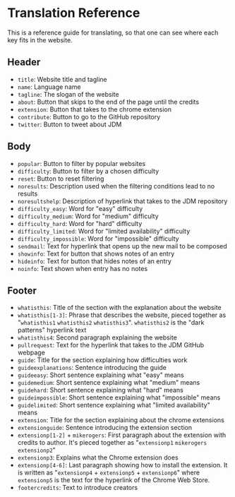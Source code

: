 # Translation Reference

This is a reference guide for translating, so that one can see where each key fits in the website.

## Header

- `title`: Website title and tagline
- `name`: Language name
- `tagline`: The slogan of the website
- `about`: Button that skips to the end of the page until the credits
- `extension`: Button that takes to the chrome extension
- `contribute`: Button to go to the GitHub repository
- `twitter`: Button to tweet about JDM

## Body

- `popular`: Button to filter by popular websites
- `difficulty`: Button to filter by a chosen difficulty
- `reset`: Button to reset filtering
- `noresults`: Description used when the filtering conditions lead to no results
- `noresultshelp`: Description of hyperlink that takes to the JDM repository
- `difficulty_easy`: Word for "easy" difficulty
- `difficulty_medium`: Word for "medium" difficulty
- `difficulty_hard`: Word for "hard" difficulty
- `difficulty_limited`: Word for "limited availability" difficulty
- `difficulty_impossible`: Word for "impossible" difficulty
- `sendmail`: Text for hyperlink that opens up the new mail to be composed
- `showinfo`: Text for button that shows notes of an entry
- `hideinfo`: Text for button that hides notes of an entry
- `noinfo`: Text shown when entry has no notes

## Footer

- `whatisthis`: Title of the section with the explanation about the website
- `whatisthis[1-3]`: Phrase that describes the website, pieced together as "`whatisthis1` `whatisthis2` `whatisthis3`". `whatisthis2` is the "dark patterns" hyperlink text
- `whatisthis4`: Second paragraph explaining the website
- `pullrequest`: Text for the hyperlink that takes to the JDM GitHub webpage
- `guide`: Title for the section explaining how difficulties work
- `guideexplanations`: Sentence introducing the guide
- `guideeasy`: Short sentence explaining what "easy" means
- `guidemedium`: Short sentence explaining what "medium" means
- `guidehard`: Short sentence explaining what "hard" means
- `guideimpossible`: Short sentence explaining what "impossible" means
- `guidelimited`: Short sentence explaining what "limited availability" means
- `extension`: Title for the section explaining about the chrome extensions
- `extensionguide`: Sentence introducing the extension section
- `extensionp[1-2]` + `mikerogers`: First paragraph about the extension with credits to author. It's pieced together as "`extensionp1` `mikerogers` `extensionp2`"
- `extensionp3`: Explains what the Chrome extension does
- `extensionp[4-6]`: Last paragraph showing how to install the extension. It is written as "`extensionp4` + `extensionp5` + `extensionp6`" where `extensionp5` is the text for the hyperlink of the Chrome Web Store.
- `footercredits`: Text to introduce creators

